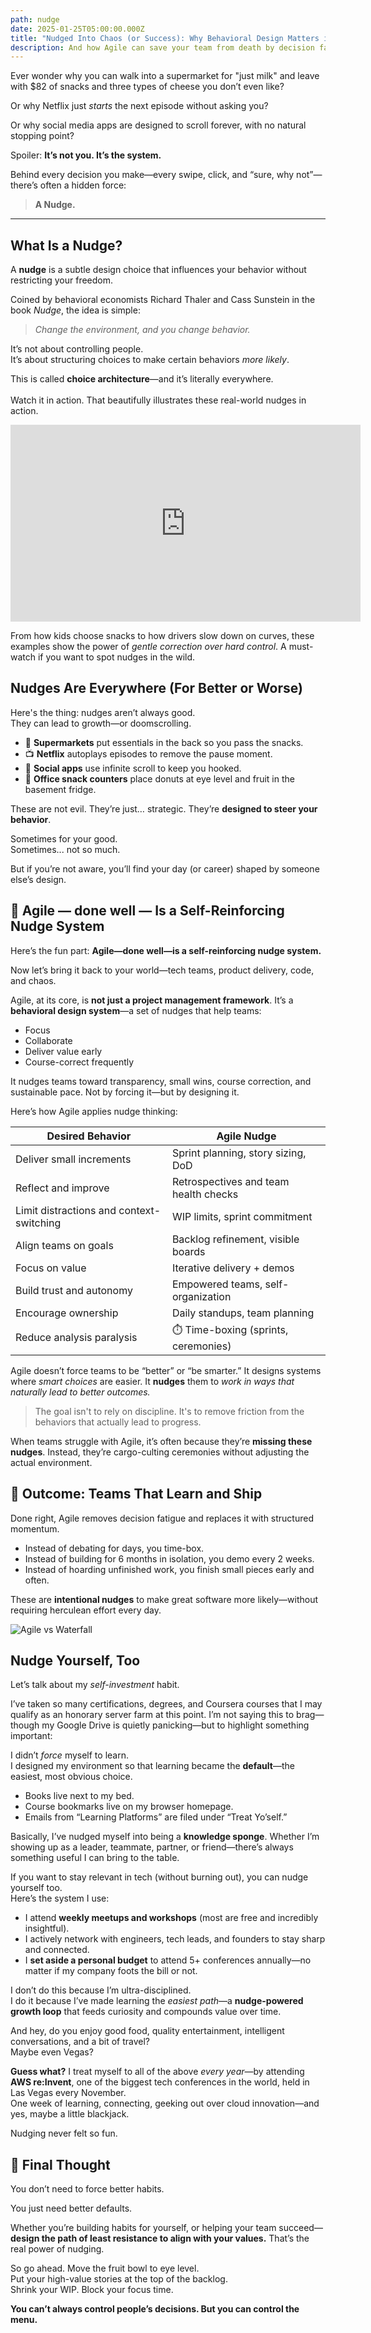 ```yaml
---
path: nudge
date: 2025-01-25T05:00:00.000Z
title: "Nudged Into Chaos (or Success): Why Behavioral Design Matters in Tech"
description: And how Agile can save your team from death by decision fatigue
---
```

Ever wonder why you can walk into a supermarket for "just milk" and leave with $82 of snacks and three types of cheese you don’t even like?

Or why Netflix just *starts* the next episode without asking you?

Or why social media apps are designed to scroll forever, with no natural stopping point?

Spoiler: **It’s not you. It’s the system.**

Behind every decision you make—every swipe, click, and “sure, why not”—there’s often a hidden force:

> **A Nudge.**

- - -

## What Is a Nudge?

A **nudge** is a subtle design choice that influences your behavior without restricting your freedom.

Coined by behavioral economists Richard Thaler and Cass Sunstein in the book *Nudge*, the idea is simple:

> *Change the environment, and you change behavior.*

It’s not about controlling people.\
It’s about structuring choices to make certain behaviors *more likely*.

This is called **choice architecture**—and it’s literally everywhere.\
\
Watch it in action. That beautifully illustrates these real-world nudges in action.

<iframe width="560" height="315" src="https://www.youtube.com/embed/LF4ETgw29BA?si=DCLgWljDtFMsDz7F" title="YouTube video player" frameborder="0" allow="accelerometer; autoplay; clipboard-write; encrypted-media; gyroscope; picture-in-picture; web-share" referrerpolicy="strict-origin-when-cross-origin" allowfullscreen></iframe>

From how kids choose snacks to how drivers slow down on curves, these examples show the power of *gentle correction over hard control*. A must-watch if you want to spot nudges in the wild.

## Nudges Are Everywhere (For Better or Worse)

Here's the thing: nudges aren’t always good.\
They can lead to growth—or doomscrolling.

* 🛒 **Supermarkets** put essentials in the back so you pass the snacks.
* 📺 **Netflix** autoplays episodes to remove the pause moment.
* 📱 **Social apps** use infinite scroll to keep you hooked.
* 🏢 **Office snack counters** place donuts at eye level and fruit in the basement fridge.

These are not evil. They’re just… strategic. They’re **designed to steer your behavior**. 

Sometimes for your good.\
Sometimes... not so much.

But if you’re not aware, you’ll find your day (or career) shaped by someone else’s design.

## 🧠 **Agile — done well —** Is a S**elf-Reinforcing** Nudge System

Here’s the fun part: **Agile—done well—is a self-reinforcing nudge system.**

Now let’s bring it back to your world—tech teams, product delivery, code, and chaos.

Agile, at its core, is **not just a project management framework**. It’s a **behavioral design system**—a set of nudges that help teams:

* Focus
* Collaborate
* Deliver value early
* Course-correct frequently

It nudges teams toward transparency, small wins, course correction, and sustainable pace. Not by forcing it—but by designing it.

Here’s how Agile applies nudge thinking:

| Desired Behavior                         | Agile Nudge                           |
| ---------------------------------------- | ------------------------------------- |
| Deliver small increments                 | Sprint planning, story sizing, DoD    |
| Reflect and improve                      | Retrospectives and team health checks |
| Limit distractions and context-switching | WIP limits, sprint commitment         |
| Align teams on goals                     | Backlog refinement, visible boards    |
| Focus on value                           | Iterative delivery + demos            |
| Build trust and autonomy                 | Empowered teams, self-organization    |
| Encourage ownership                      | Daily standups, team planning         |
| Reduce analysis paralysis                | ⏱️ Time-boxing (sprints, ceremonies)  |



Agile doesn’t force teams to be “better” or “be smarter.” It designs systems where *smart choices* are easier. It **nudges** them to *work in ways that naturally lead to better outcomes.*

> The goal isn't to rely on discipline. It's to remove friction from the behaviors that actually lead to progress.

When teams struggle with Agile, it’s often because they’re **missing these nudges**. Instead, they’re cargo-culting ceremonies without adjusting the actual environment.

## 🎯 Outcome: Teams That Learn and Ship

Done right, Agile removes decision fatigue and replaces it with structured momentum.

* Instead of debating for days, you time-box.
* Instead of building for 6 months in isolation, you demo every 2 weeks.
* Instead of hoarding unfinished work, you finish small pieces early and often.

These are **intentional nudges** to make great software more likely—without requiring herculean effort every day.

![Agile vs Waterfall](../assets/agile-vs-waterfall.jpg "Agile vs Waterfall")



## Nudge Yourself, Too

Let’s talk about my *self-investment* habit.

I’ve taken so many certifications, degrees, and Coursera courses that I may qualify as an honorary server farm at this point. I’m not saying this to brag—though my Google Drive is quietly panicking—but to highlight something important:

I didn’t *force* myself to learn.\
I designed my environment so that learning became the **default**—the easiest, most obvious choice.

* Books live next to my bed.
* Course bookmarks live on my browser homepage.
* Emails from “Learning Platforms” are filed under “Treat Yo’self.”

Basically, I’ve nudged myself into being a **knowledge sponge**. Whether I’m showing up as a leader, teammate, partner, or friend—there’s always something useful I can bring to the table.

If you want to stay relevant in tech (without burning out), you can nudge yourself too.\
Here’s the system I use:

* I attend **weekly meetups and workshops** (most are free and incredibly insightful).
* I actively network with engineers, tech leads, and founders to stay sharp and connected.
* I **set aside a personal budget** to attend 5+ conferences annually—no matter if my company foots the bill or not.

I don’t do this because I’m ultra-disciplined.\
I do it because I’ve made learning the *easiest path*—a **nudge-powered growth loop** that feeds curiosity and compounds value over time.

And hey, do you enjoy good food, quality entertainment, intelligent conversations, and a bit of travel?\
Maybe even Vegas?

**Guess what?** I treat myself to all of the above *every year*—by attending **AWS re:Invent**, one of the biggest tech conferences in the world, held in Las Vegas every November.\
One week of learning, connecting, geeking out over cloud innovation—and yes, maybe a little blackjack.

Nudging never felt so fun.

## 🧻 Final Thought

You don’t need to force better habits.

You just need better defaults.

Whether you’re building habits for yourself, or helping your team succeed—**design the path of least resistance to align with your values.** That’s the real power of nudging.

So go ahead. Move the fruit bowl to eye level.\
Put your high-value stories at the top of the backlog.\
Shrink your WIP. Block your focus time.

**You can’t always control people’s decisions. But you can control the menu.**